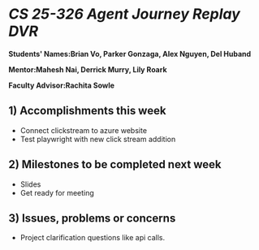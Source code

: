 # *CS 25-326 Agent Journey Replay DVR*

**Students' Names:Brian Vo, Parker Gonzaga, Alex Nguyen, Del Huband**

**Mentor:Mahesh Nai, Derrick Murry, Lily Roark**

**Faculty Advisor:Rachita Sowle**

## 1) Accomplishments this week ##
   - Connect clickstream to azure website
   - Test playwright with new click stream addition
## 2) Milestones to be completed next week ##
   - Slides
   - Get ready for meeting
## 3) Issues, problems or concerns ##
   - Project clarification questions like api calls.



